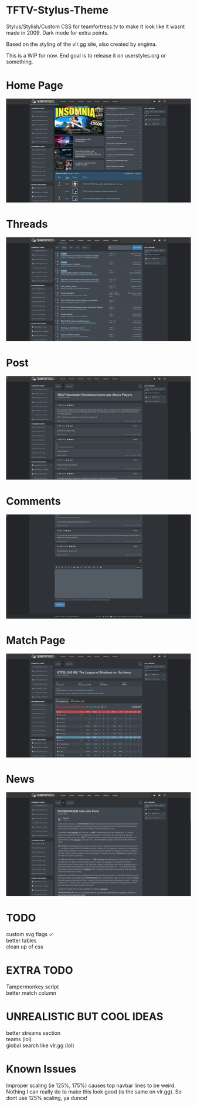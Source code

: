 # TFTV-Stylus-Theme
Stylus/Stylish/Custom CSS for teamfortress.tv to make it look like it wasnt made in 2009. Dark mode for extra points.

Based on the styling of the vlr.gg site, also created by engima.

This is a WIP for now. End goal is to release it on userstyles.org or something.

# Home Page
![alt text](https://raw.githubusercontent.com/fakemanoan/TFTV-Stylus-Theme/dark/screenshots./11thJune/Screenshot_20220611_103913.png)

# Threads
![alt text](https://raw.githubusercontent.com/fakemanoan/TFTV-Stylus-Theme/dark/screenshots./11thJune/Screenshot_20220611_103930.png)

# Post
![alt text](https://raw.githubusercontent.com/fakemanoan/TFTV-Stylus-Theme/dark/screenshots./11thJune/Screenshot_20220611_103947.png)

# Comments
![alt text](https://raw.githubusercontent.com/fakemanoan/TFTV-Stylus-Theme/dark/screenshots./11thJune/Screenshot_20220611_104025.png)

# Match Page
![alt text](https://raw.githubusercontent.com/fakemanoan/TFTV-Stylus-Theme/dark/screenshots./11thJune/Screenshot_20220611_104558.png)

# News
![alt text](https://raw.githubusercontent.com/fakemanoan/TFTV-Stylus-Theme/dark/screenshots./11thJune/Screenshot_20220611_105630.png)

# TODO
custom svg flags ✓ <br>
better tables <br>
clean up of css

# EXTRA TODO
Tampermonkey script<br>
better match column<br>

# UNREALISTIC BUT COOL IDEAS
better streams section <br>
teams (lol) <br>
global search like vlr.gg (lol)<br>

# Known Issues
Improper scaling (ie 125%, 175%) causes top navbar lines to be weird. Nothing I can really do to make this look good (is the same on vlr.gg). So dont use 125% scaling, ya dunce!
